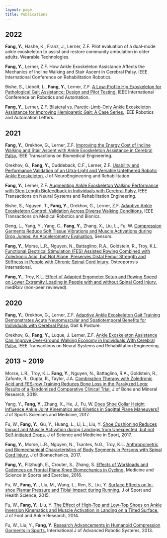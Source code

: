 ```yaml
---
layout: page
title: Publications
---
```

## 2022

**Fang, Y.**, Hashe, K., Franz, J., Lerner, Z.F. Pilot evaluation of a dual-mode ankle exoskeleton to assist and restore community ambulation in older adults. Wearable Technologies.

**Fang, Y.**, Lerner, Z.F. How Ankle Exoskeleton Assistance Affects the Mechanics of Incline Walking and Stair Ascent in Cerebral Palsy. IEEE International Conference on Rehabilitation Robotics.

Bishe, S., Liebelt, L., **Fang, Y.**, Lerner, Z.F. [A Low-Profile Hip Exoskeleton for Pathological Gait Assistance: Design and Pilot Testing.](https://drive.google.com/file/d/1FkobaqFuHBXojzFfWk-vWWx8LJJHdk0T/view?usp=sharing) IEEE International Conference on Robotics and Automation.

**Fang, Y.**, Lerner, Z.F. [Bilateral vs. Paretic-Limb-Only Ankle Exoskeleton Assistance for Improving Hemiparetic Gait: A Case Series.](https://drive.google.com/file/d/16oBCtTB7lalpI6GlZ-P5ESbcozhxtkNI/view?usp=sharing) IEEE Robotics and Automation Letters.

## 2021

**Fang, Y.**, Orekhov, G., Lerner, Z.F. [Improving the Energy Cost of Incline Walking and Stair Ascent with Ankle Exoskeleton Assistance in Cerebral Palsy.](https://drive.google.com/file/d/1uGwKAfJFnProkGlR7543lYSeh9-C9i47/view?usp=sharing) IEEE Transactions on Biomedical Engineering.

Orekhov, G., **Fang, Y.**, Cuddeback, C.F., Lerner, Z.F. [Usability and Performance Validation of an Ultra-Light and Versatile Untethered Robotic Ankle Exoskeleton.](https://drive.google.com/file/d/1Y58loG_MK19yFpGKESRkim5jqwTw-5NZ/view?usp=sharing) J of NeuroEngineering and Rehabilitation.

**Fang, Y.**, Lerner, Z.F. [Augmenting Ankle Exoskeleton Walking Performance with Step Length Biofeedback in Individuals with Cerebral Palsy.](https://drive.google.com/file/d/1Zraae-zH1Qda3tR6w1-pRY3J48kzaBhA/view?usp=sharing) IEEE Transactions on Neural Systems and Rehabilitation Engineering.

Bishe, S., Nguyen, T., **Fang, Y.**, Orekhov, G., Lerner, Z.F. [Adaptive Ankle Exoskeleton Control: Validation Across Diverse Walking Conditions.](https://drive.google.com/file/d/1_Nr6Le4ig-JOtA_e6J4H9-pXo7ypPf77/view?usp=sharing) IEEE Transactions on Medical Robotics and Bionics.

Deng, L., Yang, Y., Yang, C., **Fang, Y.**, Zhang, X., Liu, L., Fu, W. [Compression Garments Reduce Soft Tissue Vibrations and Muscle Activations during Drop Jumps: An Accelerometry Evaluation.](https://drive.google.com/file/d/1Zraae-zH1Qda3tR6w1-pRY3J48kzaBhA/view?usp=sharing) Sensors.

**Fang, Y.**, Morse, L.R., Nguyen, N., Battaglino, R.A., Goldstein, R., Troy, K.L. [Functional Electrical Stimulation (FES) Assisted Rowing Combined with Zoledronic Acid, but Not Alone, Preserves Distal Femur Strength and Stiffness in People with Chronic Spinal Cord Injury.](https://drive.google.com/file/d/12Np8t_3UADia5gEpQ_0sNO3GvD7fLEUa/view?usp=sharing) Osteoporosis International.

**Fang, Y.**, Troy, K.L. [Effect of Adapted Ergometer Setup and Rowing Speed on Lower Extremity Loading in People with and without Spinal Cord Injury.](https://drive.google.com/file/d/1MK8jL9epdITQzy4WEnQGa1uyShb0lG1K/view?usp=sharing) medRxiv (non-peer reviewed).

## 2020

**Fang, Y.**, Orekhov, G., Lerner, Z.F. [Adaptive Ankle Exoskeleton Gait Training Demonstrates Acute Neuromuscular and Spatiotemporal Benefits for Individuals with Cerebral Palsy.](https://drive.google.com/file/d/1eXigMNTdMOHbyOg6BE7nQpmf-Zk2a7hJ/view?usp=sharing) Gait & Posture.

Orekhov, G., **Fang, Y.**, Luque, J. Lerner, Z.F. [Ankle Exoskeleton Assistance Can Improve Over-Ground Walking Economy in Individuals With Cerebral Palsy.](https://drive.google.com/file/d/1eXigMNTdMOHbyOg6BE7nQpmf-Zk2a7hJ/view?usp=sharing) IEEE Transactions on Neural Systems and Rehabilitation Engineering.

## 2013 ~ 2019

Morse, L.R., Troy, K.L. **Fang, Y.**, Nguyen, N., Battaglino, R.A., Goldstein, R., Zafonte, R., Gupta, R., Taylor, J.A. [Combination Therapy with Zoledronic Acid and FES-row Training Reduces Bone Loss in the Paralyzed Legs: Results of a Randomized Comparative Clinical Trial.](https://drive.google.com/file/d/1iWKiK1Sea8Ge4oaFQC0trLJLKdR1Gvpj/view?usp=sharing) J of Bone and Mineral Research, 2019.

Yang, Y., **Fang, Y.**, Zhang, X., He, J., Fu, W. [Does Shoe Collar Height Influence Ankle Joint Kinematics and Kinetics in Sagittal Plane Maneuvers?](https://drive.google.com/file/d/1g3isx7eU_dRzI4B6qdhH395C79-yfDEr/view?usp=sharing) J of Sports Sciences and Medicine, 2017.								

Fu, W., **Fang, Y.**, Gu, Y., Huang, L., Li, L., Liu, Y. [Shoe Cushioning Reduces Impact and Muscle Activation during Landings from Unexpected, but not Self-initiated Drops.](https://drive.google.com/file/d/1H4m51RX425Mn23Pc90lAwc_O-Dw9Gptl/view?usp=sharing) J of Science and Medicine in Sport, 2017.								

**Fang, Y.**, Morse, L.R., Nguyen, N., Tsantes, N.G., Troy, K.L. [Anthropometric and Biomechanical Characteristics of Body Segments in Persons with Spinal Cord Injury.](https://drive.google.com/file/d/19KXZMypWCYessVHFEyQ38FKaDQ6M_xVk/view?usp=sharing) J of Biomechanics, 2017.							

**Fang, Y.**, Fitzhugh, E., Crouter, S., Zhang, S. [Effects of Workloads and Cadences on Frontal Plane Knee Biomechanics in Cycling.](https://drive.google.com/file/d/1H18CByCVhN6TMXzxOHonDgnYqf3Pe0lU/view?usp=sharing) Medicine and Science in Sports and Exercise, 2016.							
	
Fu, W., **Fang, Y.**., Liu, M., Wang, L., Ren, S., Liu, Y. [Surface Effects on In-shoe Plantar Pressure and Tibial Impact during Running.](https://drive.google.com/file/d/1DDCtyRD1jFefJOLdy0h7lh77Um-h61r5/view?usp=sharing) J of Sport and Health Science, 2015.							
	
Fu, W., **Fang, Y.**, Liu, Y. [The Effect of High-Top and Low-Top Shoes on Ankle Inversion Kinematics and Muscle Activation in Landing on a Tilted Surface.](https://drive.google.com/file/d/150S79QIR3t95ws7O9UHY-bFqwbUFtZvQ/view?usp=sharing) J of Foot and Ankle Research, 2014.							

Fu, W., Liu, Y., **Fang, Y.** [Research Advancements in Humanoid Compression Garments in Sports.](https://drive.google.com/file/d/1lKVthZkXByPrksLDTsy2Qer-zWh-turq/view?usp=sharing) International J of Advanced Robotic Systems, 2013.								

